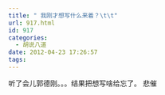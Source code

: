```yaml
---
title: " 我刚才想写什么来着？\t\t"
url: 917.html
id: 917
categories:
  - 胡说八道
date: 2012-04-23 17:26:57
tags:
---
```


听了会儿郭德刚。。。结果把想写啥给忘了。 悲催